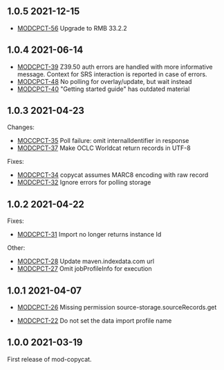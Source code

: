 ## 1.0.5 2021-12-15

 * [MODCPCT-56](https://issues.folio.org/browse/MODCPCT-56) Upgrade to RMB 33.2.2

## 1.0.4 2021-06-14

 * [MODCPCT-39](https://issues.folio.org/browse/MODCPCT-39) Z39.50 auth errors are handled with more informative message.
   Context for SRS interaction is reported in case of errors.
 * [MODCPCT-48](https://issues.folio.org/browse/MODCPCT-48) No polling for overlay/update, but wait instead
 * [MODCPCT-40](https://issues.folio.org/browse/MODCPCT-40) "Getting started guide" has outdated material

## 1.0.3 2021-04-23

Changes:

 * [MOCCPCT-35](https://issues.folio.org/browse/MOCCPCT-35) Poll failure: omit internalIdentifier in response
 * [MODCPCT-37](https://issues.folio.org/browse/MODCPCT-37) Make OCLC Worldcat return records in UTF-8

Fixes:

 * [MODCPCT-34](https://issues.folio.org/browse/MODCPCT-34) copycat assumes MARC8 encoding with raw record
 * [MODCPCT-32](https://issues.folio.org/browse/MODCPCT-32) Ignore errors for polling storage

## 1.0.2 2021-04-22

Fixes:

 * [MODCPCT-31](https://issues.folio.org/browse/MODCPCT-31) Import no longer returns instance Id

Other:

 * [MODCPCT-28](https://issues.folio.org/browse/MODCPCT-28) Update maven.indexdata.com url
 * [MODCPCT-27](https://issues.folio.org/browse/MODCPCT-27) Omit jobProfileInfo for execution

## 1.0.1 2021-04-07

 * [MODCPCT-26](https://issues.folio.org/browse/MODCPCT-26) Missing permission source-storage.sourceRecords.get

 * [MODCPCT-22](https://issues.folio.org/browse/MODCPCT-22) Do not set the data import profile name

## 1.0.0 2021-03-19

First release of mod-copycat.


